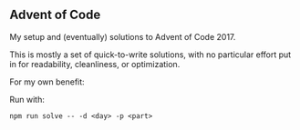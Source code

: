 ## Advent of Code

My setup and (eventually) solutions to Advent of Code 2017. 

This is mostly a set of quick-to-write solutions, with no particular effort put in for readability, cleanliness, or optimization.

For my own benefit:

Run with:

```npm run solve -- -d <day> -p <part>```